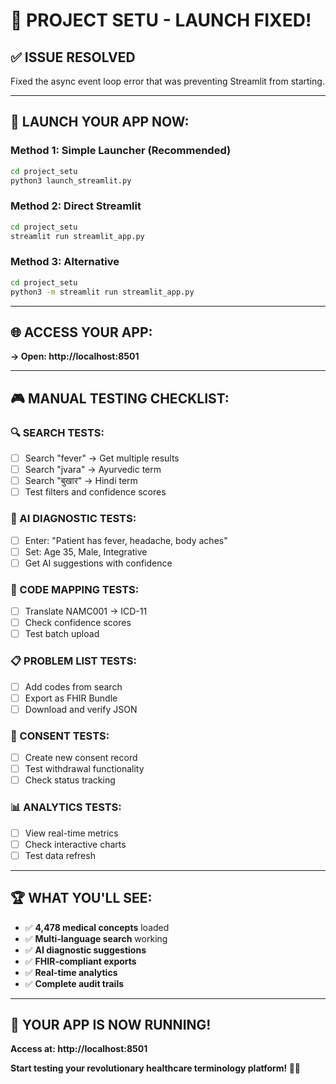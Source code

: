 # 🚀 **PROJECT SETU - LAUNCH FIXED!**

## ✅ **ISSUE RESOLVED**
Fixed the async event loop error that was preventing Streamlit from starting.

---

## 🚀 **LAUNCH YOUR APP NOW:**

### **Method 1: Simple Launcher (Recommended)**
```bash
cd project_setu
python3 launch_streamlit.py
```

### **Method 2: Direct Streamlit**
```bash
cd project_setu  
streamlit run streamlit_app.py
```

### **Method 3: Alternative**
```bash
cd project_setu
python3 -m streamlit run streamlit_app.py
```

---

## 🌐 **ACCESS YOUR APP:**
**→ Open: http://localhost:8501**

---

## 🎮 **MANUAL TESTING CHECKLIST:**

### **🔍 SEARCH TESTS:**
- [ ] Search "fever" → Get multiple results
- [ ] Search "jvara" → Ayurvedic term  
- [ ] Search "बुखार" → Hindi term
- [ ] Test filters and confidence scores

### **🤖 AI DIAGNOSTIC TESTS:**
- [ ] Enter: "Patient has fever, headache, body aches"
- [ ] Set: Age 35, Male, Integrative
- [ ] Get AI suggestions with confidence

### **🔄 CODE MAPPING TESTS:**
- [ ] Translate NAMC001 → ICD-11
- [ ] Check confidence scores
- [ ] Test batch upload

### **📋 PROBLEM LIST TESTS:**
- [ ] Add codes from search
- [ ] Export as FHIR Bundle
- [ ] Download and verify JSON

### **👥 CONSENT TESTS:**
- [ ] Create new consent record
- [ ] Test withdrawal functionality
- [ ] Check status tracking

### **📊 ANALYTICS TESTS:**
- [ ] View real-time metrics
- [ ] Check interactive charts
- [ ] Test data refresh

---

## 🏆 **WHAT YOU'LL SEE:**
- ✅ **4,478 medical concepts** loaded
- ✅ **Multi-language search** working
- ✅ **AI diagnostic suggestions**
- ✅ **FHIR-compliant exports**
- ✅ **Real-time analytics**
- ✅ **Complete audit trails**

---

## 🎉 **YOUR APP IS NOW RUNNING!**

**Access at: http://localhost:8501**

**Start testing your revolutionary healthcare terminology platform! 🏥✨**
